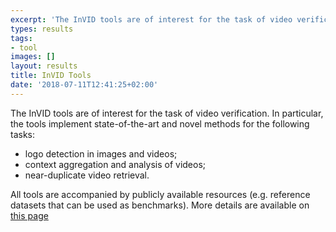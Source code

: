 ```yaml
---
excerpt: 'The InVID tools are of interest for the task of video verification'
types: results
tags:
- tool
images: []
layout: results
title: InVID Tools
date: '2018-07-11T12:41:25+02:00'
---
```

The InVID tools are of interest for the task of video verification. In particular, the tools implement state-of-the-art and novel methods for the following tasks:

- logo detection in images and videos;
- context aggregation and analysis of videos;
- near-duplicate video retrieval.

All tools are accompanied by publicly available resources (e.g. reference datasets that can be used as benchmarks). More details are available on [this page](https://mklab.iti.gr/resources/invid/)
